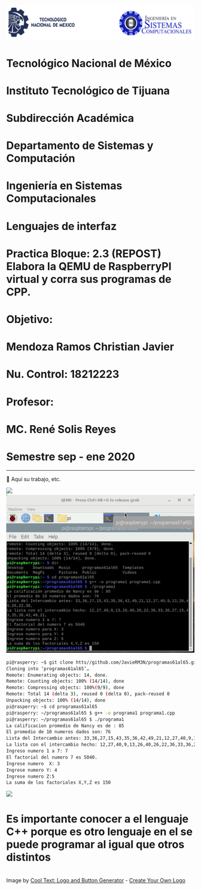![](imagen/portadatcnm.png)

#    Tecnológico Nacional de México
#   Instituto Tecnológico de Tijuana
#        Subdirección Académica

# Departamento de Sistemas y Computación
# Ingeniería en Sistemas Computacionales
# Lenguajes de interfaz 

# Practica Bloque: 2.3  (REPOST) Elabora la QEMU de RaspberryPI virtual y corra sus programas de CPP.
# Objetivo: 


# Mendoza Ramos Christian Javier
# Nu. Control: 18212223
   

# Profesor:
# MC. René Solis Reyes
# Semestre sep - ene 2020

-----
📝 Aqui su trabajo, etc.

![](https://images.cooltext.com/5474790.png)
![](imagen/PQemu.png)
```bash
pi@rasperry: ~$ git clone htts//github.com/JavieRM3N/programas61al65.git
Cloning into ‘programas61al65’…
Remote: Enumerating objects: 14, done.
Remote: Counting objects: 100% (14/14), done
Remote: Compressing objects: 100%(9/9), done
Remote: Total 14 (delta 3), reused 0 (delta 0), pack-reused 0
Unpacking objects: 100% (14/14), done
pi@rasperry: ~$ cd programas61al65
pi@rasperry: ~/programas61al65 $ g++ -o programa1 programa1.cpp
pi@rasperry: ~/programas61al65 $ ./programa1
La calificacion promedio de Nancy es de : 85
El promedio de 10 numeros dados son: 76
Lista del Intercambio antes: 33,36,27,15,43,35,36,42,49,21,12,27,40,9,13,26,40,26,22,36
La lista con el intercambio hecho: 12,27,40,9,13,26,40,26,22,36,33,36,27,15,43,35,36,42,49,21
Ingreso numero 1 a 7: 7
El factorial del numero 7 es 5040.
Ingrese numero  X: 3
Ingrese numero Y: 4
Ingrese numero Z:5
La suma de los factoriales X,Y,Z es 150
```
![](https://images.cooltext.com/5474801.png)

# Es importante conocer a el lenguaje C++ porque es otro lenguaje en el se puede programar al igual que otros distintos


<br />Image by <a href="https://cooltext.com">Cool Text: Logo and Button Generator</a> - <a href="https://cooltext.com/Edit-Logo?LogoID=3664478297">Create Your Own Logo</a>
